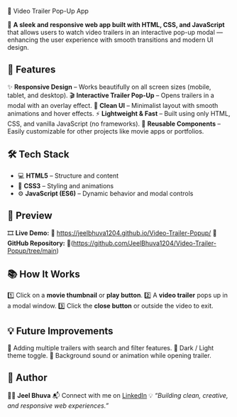 🎥 Video Trailer Pop-Up App

🚀 **A sleek and responsive web app built with HTML, CSS, and JavaScript** that allows users to watch video trailers in an interactive pop-up modal — enhancing the user experience with smooth transitions and modern UI design.



## 🌟 Features

✨ **Responsive Design** – Works beautifully on all screen sizes (mobile, tablet, and desktop).
🎬 **Interactive Trailer Pop-Up** – Opens trailers in a modal with an overlay effect.
🎨 **Clean UI** – Minimalist layout with smooth animations and hover effects.
⚡ **Lightweight & Fast** – Built using only HTML, CSS, and vanilla JavaScript (no frameworks).
🧩 **Reusable Components** – Easily customizable for other projects like movie apps or portfolios.



## 🛠️ Tech Stack

* 💻 **HTML5** – Structure and content
* 🎨 **CSS3** – Styling and animations
* ⚙️ **JavaScript (ES6)** – Dynamic behavior and modal controls



## 📸 Preview

🎞️ **Live Demo:** 🔗 https://jeelbhuva1204.github.io/Video-Trailer-Popup/
💾 **GitHub Repository:** 🔗(https://github.com/JeelBhuva1204/Video-Trailer-Popup/tree/main)



## 📚 How It Works

1️⃣ Click on a **movie thumbnail** or **play button**.
2️⃣ A **video trailer** pops up in a modal window.
3️⃣ Click the **close button** or outside the video to exit.



## 💡 Future Improvements

🚧 Adding multiple trailers with search and filter features.
🌈 Dark / Light theme toggle.
🎵 Background sound or animation while opening trailer.



## 🙌 Author

👩‍💻 **Jeel Bhuva**
📬 Connect with me on [LinkedIn](https://www.linkedin.com/in/jeel-bhuva-6b860b386/)
💡 *“Building clean, creative, and responsive web experiences.”*
